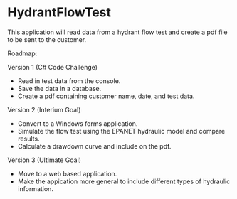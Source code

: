 # HydrantFlowTest
This application will read data from a hydrant flow test and create a pdf file to be sent to the customer.

Roadmap:

Version 1 (C# Code Challenge)
* Read in test data from the console.
* Save the data in a database.
* Create a pdf containing customer name, date, and test data.

Version 2 (Interium Goal)
* Convert to a Windows forms application.
* Simulate the flow test using the EPANET hydraulic model and compare results.
* Calculate a drawdown curve and include on the pdf.

Version 3 (Ultimate Goal)
* Move to a web based application.
* Make the appication more general to include different types of hydraulic information.
